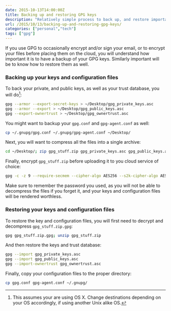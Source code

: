 ```yaml
---
date: 2015-10-13T14:00:00Z
title: Backing up and restoring GPG keys
description: "Relatively simple process to back up, and restore important GPG keys. Do it if, like me, you encrypt your important documents with your GPG key."
url: /2015/10/13/backing-up-and-restoring-gpg-keys/
categories: ["personal","tech"]
tags: ["gpg"]
---
```


If you use GPG to occasionally encrypt and/or sign your email, or to encrypt your files before placing them on the cloud, you will understand how important it is to have a backup of your GPG keys. Similarly important will be to know how to restore them as well.

### Backing up your keys and configuration files

To back your private, and public keys, as well as your trust database, you will do[^1]:

~~~bash
gpg --armor --export-secret-keys > ~/Desktop/gpg_private_keys.asc
gpg --armor --export > ~/Desktop/gpg_public_keys.asc
gpg --export-ownertrust > ~/Desktop/gpg_ownertrust.asc
~~~

You might want to backup your `gpg.conf` and `gpg-agent.conf` as well:

~~~bash
cp ~/.gnupg/gpg.conf ~/.gnupg/gpg-agent.conf ~/Desktop/
~~~

Next, you will want to compress all the files into a single archive:

~~~bash
cd ~/Desktop/; zip gpg_stuff.zip gpg_private_keys.asc gpg_public_keys.asc gpg_ownertrust.asc gpg.conf gpg-agent.conf
~~~

Finally, encrypt  `gpg_stuff.zip` before uploading it to you cloud service of choice:

~~~bash
gpg -c -z 9 --require-secmem --cipher-algo AES256 --s2k-cipher-algo AES256 --s2k-digest-algo SHA512 --digest-algo SHA512 --s2k-mode 3 --s2k-count 65000000 --compress-algo BZIP2 --bzip2-compress-level 9 gpg_stuff.zip
~~~

Make sure to remember the password you used, as you will not be able to decompress the files if you forget it, and your keys and configuration files will be rendered worthless.

### Restoring your keys and configuration files

To restore the key and configuration files, you will first need to decrypt and decompress `gpg_stuff.zip.gpg`:

~~~bash
gpg gpg_stuff.zip.gpg; unzip gpg_stuff.zip
~~~

And then restore the keys and trust database:

~~~bash
gpg --import gpg_private_keys.asc
gpg --import gpg_public_keys.asc
gpg --import-ownertrust gpg_ownertrust.asc
~~~

Finally, copy your configuration files to the proper directory:

~~~bash
cp gpg.conf gpg-agent.conf ~/.gnupg/
~~~

[^1]: This assumes your are using OS X. Change destinations depending on your OS accordingly, if using another Unix alike OS.
